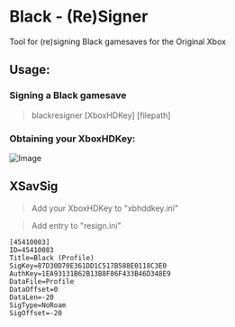 # Black - (Re)Signer
Tool for (re)signing Black gamesaves for the Original Xbox


## Usage:

### Signing a Black gamesave
>blackresigner [XboxHDKey] [filepath]  

### Obtaining your XboxHDKey:  

![Image](https://i.imgur.com/d9GiC03.png)


## XSavSig 

> Add your XboxHDKey to "xbhddkey.ini"

> Add entry to "resign.ini"
```
[45410083]
ID=45410083
Title=Black (Profile)
SigKey=87D30D70E361DD1C517B588E0118C3E0
AuthKey=1EA93131B62B13B8F86F433B46D348E9
DataFile=Profile
DataOffset=0
DataLen=-20
SigType=NoRoam
SigOffset=-20
```
